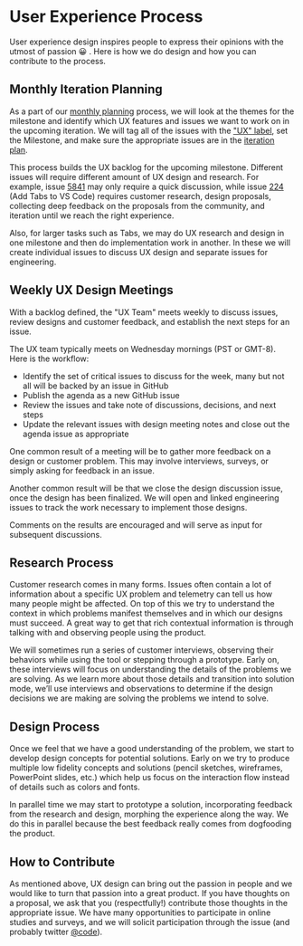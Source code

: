 # User Experience Process

User experience design inspires people to express their opinions with the utmost of passion 😀 . Here is how we do design and how you can contribute to the process.

## Monthly Iteration Planning

As a part of our [monthly planning](Development-Process.md) process, we will look at the themes for the milestone and identify which UX features and issues we want to work on in the upcoming iteration. We will tag all of the issues with the ["UX" label](https://github.com/Microsoft/vscode/issues?q=is%3Aopen+is%3Aissue+label%3Aux), set the Milestone, and make sure the appropriate issues are in the [iteration plan](Iteration-Plans.md).

This process builds the UX backlog for the upcoming milestone. Different issues will require different amount of UX design and research. For example, issue [5841](https://github.com/Microsoft/vscode/issues/5841) may only require a quick discussion, while issue [224](https://github.com/Microsoft/vscode/issues/224) (Add Tabs to VS Code) requires customer research, design proposals, collecting deep feedback on the proposals from the community, and iteration until we reach the right experience.

Also, for larger tasks such as Tabs, we may do UX research and design in one milestone and then do implementation work in another. In these we will create individual issues to discuss UX design and separate issues for engineering.

## Weekly UX Design Meetings

With a backlog defined, the "UX Team" meets weekly to discuss issues, review designs and customer feedback, and establish the next steps for an issue.

The UX team typically meets on Wednesday mornings (PST or GMT-8). Here is the workflow:

* Identify the set of critical issues to discuss for the week, many but not all will be backed by an issue in GitHub
* Publish the agenda as a new GitHub issue
* Review the issues and take note of discussions, decisions, and next steps
* Update the relevant issues with design meeting notes and close out the agenda issue as appropriate

One common result of a meeting will be to gather more feedback on a design or customer problem. This may involve interviews, surveys, or simply asking for feedback in an issue.

Another common result will be that we close the design discussion issue, once the design has been finalized. We will open and linked engineering issues to track the work necessary to implement those designs.

Comments on the results are encouraged and will serve as input for subsequent discussions.

## Research Process

Customer research comes in many forms. Issues often contain a lot of information about a specific UX problem and telemetry can tell us how many people might be affected. On top of this we try to understand the context in which problems manifest themselves and in which our designs must succeed. A great way to get that rich contextual information is through talking with and observing people using the product.

We will sometimes run a series of customer interviews, observing their behaviors while using the tool or stepping through a prototype. Early on, these interviews will focus on understanding the details of the problems we are solving. As we learn more about those details and transition into solution mode, we’ll use interviews and observations to determine if the design decisions we are making are solving the problems we intend to solve.

## Design Process

Once we feel that we have a good understanding of the problem, we start to develop design concepts for potential solutions. Early on we try to produce multiple low fidelity concepts and solutions (pencil sketches, wireframes, PowerPoint slides, etc.) which help us focus on the interaction flow instead of details such as colors and fonts.

In parallel time we may start to prototype a solution, incorporating feedback from the research and design, morphing the experience along the way. We do this in parallel because the best feedback really comes from dogfooding the product.

## How to Contribute

As mentioned above, UX design can bring out the passion in people and we would like to turn that passion into a great product. If you have thoughts on a proposal, we ask that you (respectfully!) contribute those thoughts in the appropriate issue. We have many opportunities to participate in online studies and surveys, and we will solicit participation through the issue (and probably twitter [@code](https://www.twitter.com/code)).

